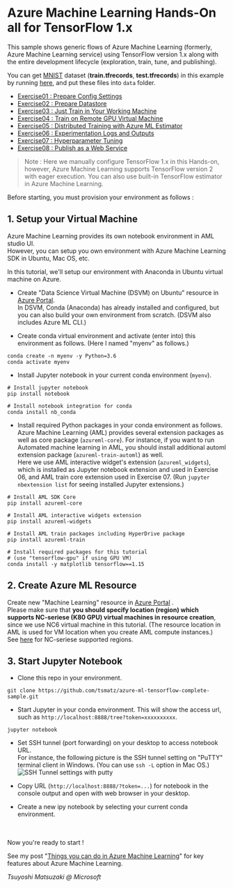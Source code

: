 # Azure Machine Learning Hands-On all for TensorFlow 1.x

This sample shows generic flows of Azure Machine Learning (formerly, Azure Machine Learning service) using TensorFlow version 1.x along with the entire development lifecycle (exploration, train, tune, and publishing).

You can get [MNIST](http://yann.lecun.com/exdb/mnist/) dataset (**train.tfrecords**, **test.tfrecords**) in this example by running [here](https://raw.githubusercontent.com/tensorflow/tensorflow/master/tensorflow/examples/how_tos/reading_data/convert_to_records.py), and put these files into ```data``` folder.

- [Exercise01 : Prepare Config Settings](https://github.com/tsmatz/azure-ml-tensorflow-complete-sample/blob/master/notebooks/exercise01_prepare_config.ipynb)
- [Exercise02 : Prepare Datastore](https://github.com/tsmatz/azure-ml-tensorflow-complete-sample/blob/master/notebooks/exercise02_prepare_datastore.ipynb)
- [Exercise03 : Just Train in Your Working Machine](https://github.com/tsmatz/azure-ml-tensorflow-complete-sample/blob/master/notebooks/exercise03_train_simple.ipynb)
- [Exercise04 : Train on Remote GPU Virtual Machine](https://github.com/tsmatz/azure-ml-tensorflow-complete-sample/blob/master/notebooks/exercise04_train_remote.ipynb)
- [Exercise05 : Distributed Training with Azure ML Estimator](https://github.com/tsmatz/azure-ml-tensorflow-complete-sample/blob/master/notebooks/exercise05_train_distributed.ipynb)
- [Exercise06 : Experimentation Logs and Outputs](https://github.com/tsmatz/azure-ml-tensorflow-complete-sample/blob/master/notebooks/exercise06_experimentation.ipynb)
- [Exercise07 : Hyperparameter Tuning](https://github.com/tsmatz/azure-ml-tensorflow-complete-sample/blob/master/notebooks/exercise07_tune_hyperparameter.ipynb)
- [Exercise08 : Publish as a Web Service](https://github.com/tsmatz/azure-ml-tensorflow-complete-sample/blob/master/notebooks/exercise08_publish_model.ipynb)

> Note : Here we manually configure TensorFlow 1.x in this Hands-on, however, Azure Machine Learning supports TensorFlow version 2 with eager execution. You can also use built-in TensorFlow estimator in Azure Machine Learning.

Before starting, you must provision your environment as follows :

## 1. Setup your Virtual Machine

Azure Machine Learning provides its own notebook environment in AML studio UI.<br>
However, you can setup you own environment with Azure Machine Learning SDK in Ubuntu, Mac OS, etc.

In this tutorial, we'll setup our environment with Anaconda in Ubuntu virtual machine on Azure.

- Create "Data Science Virtual Machine (DSVM) on Ubuntu" resource in [Azure Portal](https://portal.azure.com/).<br>
  In DSVM, Conda (Anaconda) has already installed and configured, but you can also build your own environment from scratch. (DSVM also includes Azure ML CLI.)

- Create conda virtual environment and activate (enter into) this environment as follows. (Here I named "myenv" as follows.)

```
conda create -n myenv -y Python=3.6
conda activate myenv
```

- Install Jupyter notebook in your current conda environment (```myenv```).

```
# Install jupyter notebook
pip install notebook

# Install notebook integration for conda
conda install nb_conda
```

- Install required Python packages in your conda environment as follows.<br>
Azure Machine Learning (AML) provides several extension packages as well as core package (```azureml-core```). For instance, if you want to run Automated machine learning in AML, you should install additional automl extension package (```azureml-train-automl```) as well.<br>
Here we use AML interactive widget's extension (```azureml_widgets```), which is installed as Jupyter notebook extension and used in Exercise 06, and AML train core extension used in Exercise 07. (Run ```jupyter nbextension list``` for seeing installed Jupyter extensions.)

```
# Install AML SDK Core
pip install azureml-core

# Install AML interactive widgets extension
pip install azureml-widgets

# Install AML train packages including HyperDrive package
pip install azureml-train

# Install required packages for this tutorial
# (use "tensorflow-gpu" if using GPU VM)
conda install -y matplotlib tensorflow==1.15
```

## 2. Create Azure ML Resource

Create new "Machine Learning" resource in [Azure Portal](https://portal.azure.com/) .    
Please make sure that **you should specify location (region) which supports NC-seriese (K80 GPU) virtual machines in resource creation**, since we use NC6 virtual machine in this tutorial. (The resource location in AML is used for VM location when you create AML compute instances.)<br>
See [here](https://azure.microsoft.com/en-us/global-infrastructure/services/?products=virtual-machines) for NC-seriese supported regions.

## 3. Start Jupyter Notebook

- Clone this repo in your environment.

```
git clone https://github.com/tsmatz/azure-ml-tensorflow-complete-sample.git
```

- Start Jupyter in your conda environment. This will show the access url, such as ```http://localhost:8888/tree?token=xxxxxxxxxx```.

```
jupyter notebook
```

- Set SSH tunnel (port forwarding) on your desktop to access notebook URL.<br>
  For instance, the following picture is the SSH tunnel setting on "PuTTY" terminal client in Windows. (You can use ```ssh -L``` option in Mac OS.)    
  ![SSH Tunnel settings with putty](https://tsmatz.github.io/images/github/azure-ml-tensorflow-complete-sample/20191225_SSH_Tunnel.jpg)

- Copy URL (```http://localhost:8888/?token=...```) for notebook in the console output and open with web browser in your desktop.

- Create a new ipy notebook by selecting your current conda environment.

<br />
<br />
Now you're ready to start !

See my post "[Things you can do in Azure Machine Learning](https://tsmatz.wordpress.com/2018/11/20/azure-machine-learning-services/)" for key features about Azure Machine Learning.

*Tsuyoshi Matsuzaki @ Microsoft*
